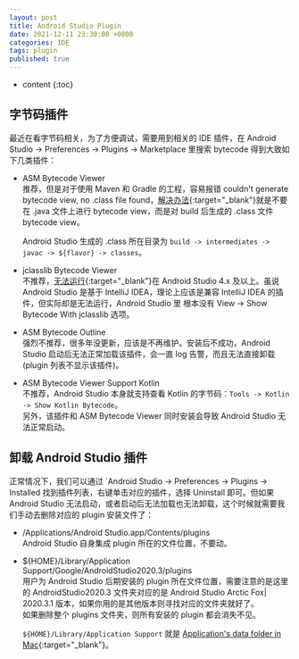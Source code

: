 ```yaml
---
layout: post
title: Android Studio Plugin
date: 2021-12-11 23:30:00 +0800
categories: IDE
tags: plugin
published: true
---
```


* content
{:toc}

## 字节码插件

最近在看字节码相关，为了方便调试，需要用到相关的 IDE 插件，在 Android Studio -> Preferences -> Plugins -> Marketplace 里搜索 bytecode 得到大致如下几类插件：

* ASM Bytecode Viewer<br>
    推荐，但是对于使用 Maven 和 Gradle 的工程，容易报错 couldn't generate bytecode view, no .class file found，[解决办法](https://plugins.jetbrains.com/plugin/10302-asm-bytecode-viewer/reviews#review=41075-41076){:target="_blank"}就是不要在 .java 文件上进行 bytecode view，而是对 build 后生成的 .class 文件 bytecode view。

    Android Studio 生成的 .class 所在目录为 `build -> intermediates -> javac -> ${flavor} -> classes`。

* jclasslib Bytecode Viewer<br>
    不推荐，[无法运行](https://plugins.jetbrains.com/plugin/9248-jclasslib-bytecode-viewer/reviews#review=44055){:target="_blank"}在 Android Studio 4.x 及以上。虽说 Android Studio 是基于 IntelliJ IDEA，理论上应该是兼容 IntelliJ IDEA 的插件，但实际却是无法运行，Android Studio 里 根本没有 View -> Show Bytecode With jclasslib 选项。

* ASM Bytecode Outline<br>
    强烈不推荐，很多年没更新，应该是不再维护。安装后不成功，Android Studio 启动后无法正常加载该插件，会一直 log 告警，而且无法直接卸载(plugin 列表不显示该插件)。

* ASM Bytecode Viewer Support Kotlin<br>
    不推荐，Android Studio 本身就支持查看 Kotlin 的字节码：`Tools -> Kotlin -> Show Kotlin Bytecode`。<br>
    另外，该插件和 ASM Bytecode Viewer 同时安装会导致 Android Studio 无法正常启动。

## 卸载 Android Studio 插件

正常情况下，我们可以通过 `Android Studio -> Preferences -> Plugins -> Installed 找到插件列表，右键单击对应的插件，选择 Uninstall 即可。但如果 Android Studio 无法启动，或者启动后无法加载也无法卸载，这个时候就需要我们手动去删除对应的 plugin 安装文件了：

* /Applications/Android Studio.app/Contents/plugins<br>
    Android Studio 自身集成 plugin 所在的文件位置，不要动。

* ${HOME}/Library/Application Support/Google/AndroidStudio2020.3/plugins<br>
    用户为 Android Studio 后期安装的 plugin 所在文件位置，需要注意的是这里的 AndroidStudio2020.3 文件夹对应的是 Android Studio Arctic Fox| 2020.3.1 版本，如果你用的是其他版本则寻找对应的文件夹就好了。<br>
    如果删除整个 plugins 文件夹，则所有安装的 plugin 都会消失不见。
    
    `${HOME}/Library/Application Support` 就是 [Application's data folder in Mac](https://stackoverflow.com/questions/9495503/applications-data-folder-in-mac){:target="_blank"}。
